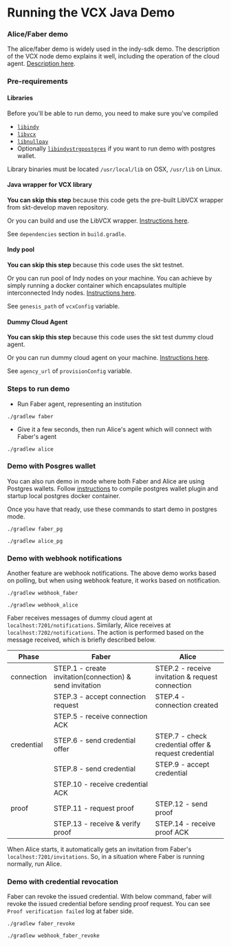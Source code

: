 # Running the VCX Java Demo

### Alice/Faber demo
The alice/faber demo is widely used in the indy-sdk demo. The description of the VCX node demo explains it well, 
including the operation of the cloud agent. 
[Description here](https://github.com/hyperledger/indy-sdk/tree/master/vcx/wrappers/node#run-demo).

### Pre-requirements
#### Libraries
Before you'll be able to run demo, you need to make sure you've compiled 
- [`libindy`](https://github.com/hyperledger/indy-sdk/tree/master/libindy)
- [`libvcx`](https://github.com/hyperledger/indy-sdk/tree/master/vcx)
- [`libnullpay`](https://github.com/hyperledger/indy-sdk/tree/master/libnullpay)
- Optionally [`libindystrgpostgres`](https://github.com/hyperledger/indy-sdk/tree/master/experimental/plugins/postgres_storage) if you want to run demo
with postgres wallet.

Library binaries must be located `/usr/local/lib` on OSX, `/usr/lib` on Linux. 

#### Java wrapper for VCX library
**You can skip this step** because this code gets the pre-built LibVCX wrapper from skt-develop maven repository.

Or you can build and use the LibVCX wrapper. [Instructions here](https://github.com/hyperledger/indy-sdk/blob/master/vcx/wrappers/java/README.md#jar).

See `dependencies` section in `build.gradle`.

#### Indy pool
**You can skip this step** because this code uses the skt testnet.

Or you can run pool of Indy nodes on your machine. You can achieve by simply running a docker container
which encapsulates multiple interconnected Indy nodes. 
[Instructions here](https://github.com/hyperledger/indy-sdk#how-to-start-local-nodes-pool-with-docker).

See `genesis_path` of `vcxConfig` variable.

#### Dummy Cloud Agent
**You can skip this step** because this code uses the skt test dummy cloud agent.

Or you can run dummy cloud agent on your machine. [Instructions here](https://github.com/hyperledger/indy-sdk/tree/master/vcx/dummy-cloud-agent).

See `agency_url` of `provisionConfig` variable.

### Steps to run demo
- Run Faber agent, representing an institution
```
./gradlew faber
```
- Give it a few seconds, then run Alice's agent which will connect with Faber's agent
```
./gradlew alice
```

### Demo with Posgres wallet
You can also run demo in mode where both Faber and Alice are using Postgres wallets. Follow 
[instructions](https://github.com/hyperledger/indy-sdk/tree/master/experimental/plugins/postgres_storage) to 
compile postgres wallet plugin and startup local postgres docker container. 

Once you have that ready, use these commands to start demo in postgres mode.
```
./gradlew faber_pg
```
```
./gradlew alice_pg
```

### Demo with webhook notifications
Another feature are webhook notifications. The above demo works based on polling, but when using webhook feature, 
it works based on notification.
```
./gradlew webhook_faber
```
```
./gradlew webhook_alice
```

Faber receives messages of dummy cloud agent at `localhost:7201/notifications`. Similarly, Alice receives 
at `localhost:7202/notifications`. The action is performed based on the message received, which is briefly 
described below.

| Phase | Faber | Alice |
|---|---|---|
| connection | STEP.1 - create invitation(connection) & send invitation | STEP.2 - receive invitation & request connection |
|  | STEP.3 - accept connection request | STEP.4 - connection created |
|  | STEP.5 - receive connection ACK |  |
| credential | STEP.6 - send credential offer | STEP.7 - check credential offer & request credential |
|  | STEP.8 - send credential | STEP.9 - accept credential |
|  | STEP.10 - receive credential ACK |  |
| proof | STEP.11 - request proof | STEP.12 - send proof |
|  | STEP.13 - receive & verify proof | STEP.14 - receive proof ACK |

When Alice starts, it automatically gets an invitation from Faber's `localhost:7201/invitations`. So, in a situation 
where Faber is running normally, run Alice.

### Demo with credential revocation
Faber can revoke the issued credential. With below command, faber will revoke the issued credential before sending 
proof request. You can see `Proof verification failed` log at faber side.
```
./gradlew faber_revoke
```
```
./gradlew webhook_faber_revoke
```
